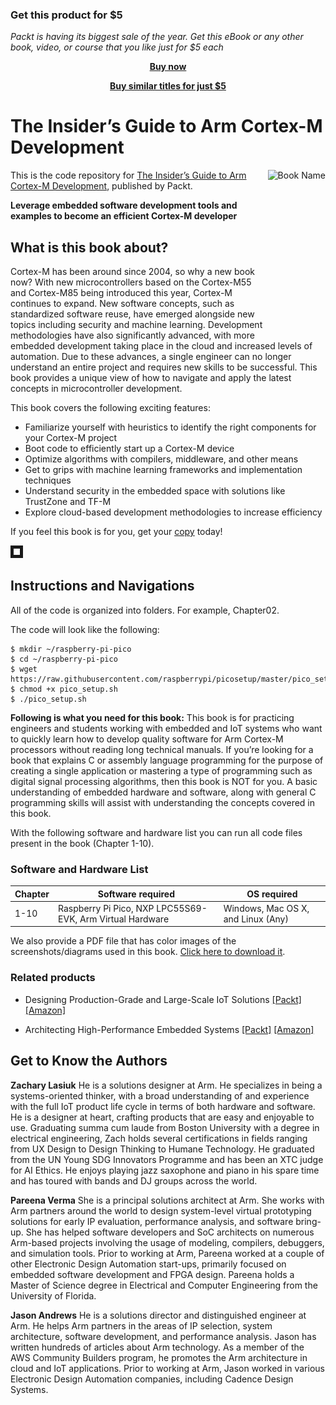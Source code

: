 
### Get this product for $5

<i>Packt is having its biggest sale of the year. Get this eBook or any other book, video, or course that you like just for $5 each</i>


<b><p align='center'>[Buy now](https://packt.link/9781803231112)</p></b>


<b><p align='center'>[Buy similar titles for just $5](https://subscription.packtpub.com/search)</p></b>


# The Insider’s Guide to Arm Cortex-M Development

<a href="https://www.packtpub.com/product/the-insiders-guide-to-arm-cortex-m-development/9781803231112"><img src="https://m.media-amazon.com/images/I/41dTb0TfEBL.jpg" alt="Book Name" height="256px" align="right"></a>

This is the code repository for [The Insider’s Guide to Arm Cortex-M Development](https://www.packtpub.com/product/the-insiders-guide-to-arm-cortex-m-development/9781803231112), published by Packt.

**Leverage embedded software development tools and examples to become an efficient Cortex-M developer**

## What is this book about?
Cortex-M has been around since 2004, so why a new book now? With new microcontrollers based on the Cortex-M55 and Cortex-M85 being introduced this year, Cortex-M continues to expand. New software concepts, such as standardized software reuse, have emerged alongside new topics including security and machine learning. Development methodologies have also significantly advanced, with more embedded development taking place in the cloud and increased levels of automation. Due to these advances, a single engineer can no longer understand an entire project and requires new skills to be successful.
This book provides a unique view of how to navigate and apply the latest concepts in microcontroller development.

This book covers the following exciting features: 
* Familiarize yourself with heuristics to identify the right components for your Cortex-M project
* Boot code to efficiently start up a Cortex-M device
* Optimize algorithms with compilers, middleware, and other means
* Get to grips with machine learning frameworks and implementation techniques
* Understand security in the embedded space with solutions like TrustZone and TF-M
* Explore cloud-based development methodologies to increase efficiency

If you feel this book is for you, get your [copy](https://www.amazon.com/Insiders-Guide-Arm-Cortex-M-Development-ebook/dp/B0BFK4XDWZ) today!

<a href="https://www.packtpub.com/?utm_source=github&utm_medium=banner&utm_campaign=GitHubBanner"><img src="https://raw.githubusercontent.com/PacktPublishing/GitHub/master/GitHub.png" alt="https://www.packtpub.com/" border="5" /></a>

## Instructions and Navigations
All of the code is organized into folders. For example, Chapter02.

The code will look like the following:
```
$ mkdir ~/raspberry-pi-pico
$ cd ~/raspberry-pi-pico
$ wget https://raw.githubusercontent.com/raspberrypi/picosetup/master/pico_setup.sh
$ chmod +x pico_setup.sh
$ ./pico_setup.sh

```

**Following is what you need for this book:**
This book is for practicing engineers and students working with embedded and IoT systems who want to quickly learn how to develop quality software for Arm Cortex-M processors without reading long technical manuals. If you’re looking for a book that explains C or assembly language programming for the purpose of creating a single application or mastering a type of programming such as digital signal processing algorithms, then this book is NOT for you. A basic understanding of embedded hardware and software, along with general C programming skills will assist with understanding the concepts covered in this book.

With the following software and hardware list you can run all code files present in the book (Chapter 1-10).

### Software and Hardware List

| Chapter  | Software required                                         | OS required                        |
| -------- | ----------------------------------------------------------| -----------------------------------|
| 1-10     | Raspberry Pi Pico, NXP LPC55S69-EVK, Arm Virtual Hardware | Windows, Mac OS X, and Linux (Any) |



We also provide a PDF file that has color images of the screenshots/diagrams used in this book. [Click here to download it](https://packt.link/vjeD9).

### Related products <Other books you may enjoy>
* Designing Production-Grade and Large-Scale IoT Solutions [[Packt]](https://www.packtpub.com/product/designing-production-grade-and-large-scale-iot-solutions/9781838829254) [[Amazon]](https://www.amazon.com/Designing-Production-Grade-Large-Scale-Solutions-end/dp/1838829253)

* Architecting High-Performance Embedded Systems [[Packt]](https://www.packtpub.com/product/architecting-high-performance-embedded-systems/9781789955965) [[Amazon]](https://www.amazon.com/Architecting-High-Performance-Embedded-Systems-high-performance/dp/1789955963)

## Get to Know the Authors
**Zachary Lasiuk**
He is a solutions designer at Arm. He specializes in being a systems-oriented thinker, with a broad understanding of and experience with the full IoT product life cycle in terms of both hardware and software. He is a designer at heart, crafting products that are easy and enjoyable to use. Graduating summa cum laude from Boston University with a degree in electrical engineering, Zach holds several certifications in fields ranging from UX Design to Design Thinking to Humane Technology. He graduated from the UN Young SDG Innovators Programme and has been an XTC judge for AI Ethics. He enjoys playing jazz saxophone and piano in his spare time and has toured with bands and DJ groups across the world. 

**Pareena Verma**
She is a principal solutions architect at Arm. She works with Arm partners around the world to design system-level virtual prototyping solutions for early IP evaluation, performance analysis, and software bring-up. She has helped software developers and SoC architects on numerous Arm-based projects involving the usage of modeling, compilers, debuggers, and simulation tools. Prior to working at Arm, Pareena worked at a couple of other Electronic Design Automation start-ups, primarily focused on embedded software development and FPGA design. Pareena holds a Master of Science degree in Electrical and Computer Engineering from the University of Florida. 

**Jason Andrews**
He is a solutions director and distinguished engineer at Arm. He helps Arm partners in the areas of IP selection, system architecture, software development, and performance analysis. Jason has written hundreds of articles about Arm technology. As a member of the AWS Community Builders program, he promotes the Arm architecture in cloud and IoT applications. Prior to working at Arm, Jason worked in various Electronic Design Automation companies, including Cadence Design Systems.

